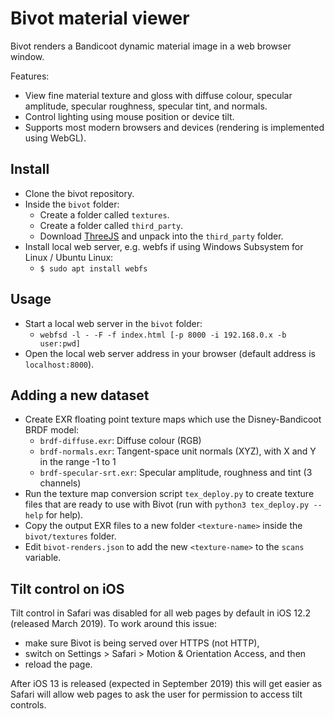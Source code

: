 # Bivot material viewer

Bivot renders a Bandicoot dynamic material image in a web browser window.

Features:
* View fine material texture and gloss with diffuse colour, specular amplitude, specular roughness, specular tint, and normals.
* Control lighting using mouse position or device tilt.
* Supports most modern browsers and devices (rendering is implemented using WebGL).

## Install

* Clone the bivot repository.
* Inside the `bivot` folder:
  * Create a folder called `textures`.
  * Create a folder called `third_party`.
  * Download [ThreeJS](http://threejs.org) and unpack into the `third_party` folder.
* Install local web server, e.g. webfs if using Windows Subsystem for Linux / Ubuntu Linux:
  * `$ sudo apt install webfs`

## Usage

* Start a local web server in the `bivot` folder:
  * `webfsd -l - -F -f index.html [-p 8000 -i 192.168.0.x -b user:pwd]`
* Open the local web server address in your browser (default address is `localhost:8000`).

## Adding a new dataset

* Create EXR floating point texture maps which use the Disney-Bandicoot BRDF
  model:
  * `brdf-diffuse.exr`: Diffuse colour (RGB)
  * `brdf-normals.exr`: Tangent-space unit normals (XYZ), with X and Y in the range -1 to 1
  * `brdf-specular-srt.exr`: Specular amplitude, roughness and tint (3 channels)
* Run the texture map conversion script `tex_deploy.py` to create texture files that are ready to use with
  Bivot (run with `python3 tex_deploy.py --help` for help).
* Copy the output EXR files to a new folder `<texture-name>` inside the `bivot/textures` folder.
* Edit `bivot-renders.json` to add the new `<texture-name>` to the `scans` variable.

## Tilt control on iOS

Tilt control in Safari was disabled for all web pages by default in iOS 12.2 (released March 2019). To work
around this issue:
* make sure Bivot is being served over HTTPS (not HTTP),
* switch on Settings > Safari > Motion & Orientation Access, and then
* reload the page.

After iOS 13 is released (expected in September 2019) this will get easier as Safari will allow web pages to ask the user for permission to access tilt controls.